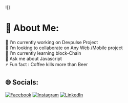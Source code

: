 ![]


# 💫 About Me:
🔭 I’m currently working on Devpulse Project<br>👯 I’m looking to collaborate on Any Web /Mobile project<br>🌱 I’m currently learning block-Chain <br>💬 Ask me about Javascript<br>⚡ Fun fact : Coffee kills more than Beer 


## 🌐 Socials:
[![Facebook](https://img.shields.io/badge/Facebook-%231877F2.svg?logo=Facebook&logoColor=white)](https://facebook.com/shebelle) [![Instagram](https://img.shields.io/badge/Instagram-%23E4405F.svg?logo=Instagram&logoColor=white)](https://instagram.com/shebelleke) [![LinkedIn](https://img.shields.io/badge/LinkedIn-%230077B5.svg?logo=linkedin&logoColor=white)](https://linkedin.com/in/Musabe-shebelle-kelvin) 
